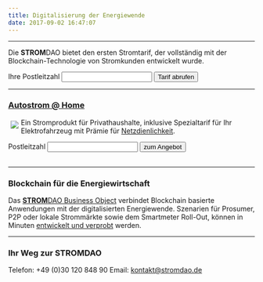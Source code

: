```yaml
---
title: Digitalisierung der Energiewende 
date: 2017-09-02 16:47:07
---
```

___
<html>		
		<p>Die <strong>STROM</strong>DAO bietet den ersten Stromtarif, der vollständig mit der Blockchain-Technologie von Stromkunden entwickelt wurde.</p>
		<form action="/tarif/" method="GET">
		<div class="form-group">		    
		    <div class="input-group">
				<span class="input-group-addon">Ihre Postleitzahl</span>
				<input type="text" name="plz" id="plz"class="form-control"/>
				<span class="input-group-btn">
				<button id="getTarif" type="submit" class="btn btn-danger">Tarif abrufen</button>
				</span>
		    </div>
		</div>	
		</form>
<hr/>
<h3><a href="https://autostrom.stromdao.de/">Autostrom @ Home</a></h3>
		<div style="display:block;">
		<a href="https://autostrom.stromdao.de/" title="Autostrom ohne Abschaltzeiten" ><img src="/assets/ev.png" style="float:left;margin:5px;"></a>
		<p>Ein Stromprodukt für Privathaushalte, inklusive Spezialtarif für Ihr Elektrofahrzeug mit Prämie für <a href="https://autostrom.stromdao.de/articles/netzdienlichkeit" title="Hintergrund:Prämie für Netzdienlichkeit">Netzdienlichkeit</a>.</p>						
		</div>
		<div style="display:block;margin-bottom:30px;">
			<form action="https://autostrom.stromdao.de/" method="GET">
			<div class="form-group">				
				<div class="input-group">
					<span class="input-group-addon">Postleitzahl</span>
					<input type="text" name="plz" id="plz" class="form-control">
					<span class="input-group-btn">
					<button id="getTarif" type="submit" class="btn btn-danger">zum Angebot</button>				 
					</span>
				</div>
			</div>	
			</form>
		</div>
		<hr/>
</html>

### Blockchain für die Energiewirtschaft
Das [**STROM**DAO Business Object](https://github.com/energychain/StromDAO-BusinessObject) verbindet Blockchain basierte Anwendungen mit der digitalisierten 
Energiewende. Szenarien für Prosumer, P2P oder lokale Strommärkte sowie dem Smartmeter Roll-Out, können in Minuten [entwickelt und verprobt](https://fury.network/) werden.

___

### Ihr Weg zur **STROM**DAO
Telefon: +49 (0)30 120 848 90
Email: kontakt@stromdao.de

